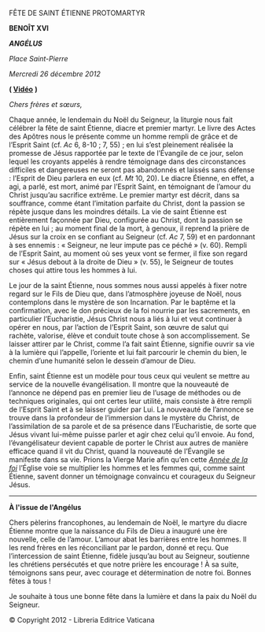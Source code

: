 FÊTE DE SAINT ÉTIENNE PROTOMARTYR

**BENOÎT XVI**

***ANGÉLUS***

*Place Saint-Pierre*

*Mercredi 26 décembre 2012*

**( [Vidéo](http://player.rv.va/vaticanplayer.asp?language=it&tic=VA_IADQQRUU)** **)**

*Chers frères et sœurs,*

Chaque année, le lendemain du Noël du Seigneur, la liturgie nous fait célébrer la fête de saint Étienne, diacre et premier martyr. Le livre des Actes des Apôtres nous le présente comme un homme rempli de grâce et de l’Esprit Saint (cf. *Ac* 6, 8-10 ; 7, 55) ; en lui s’est pleinement réalisée la promesse de Jésus rapportée par le texte de l’Évangile de ce jour, selon lequel les croyants appelés à rendre témoignage dans des circonstances difficiles et dangereuses ne seront pas abandonnés et laissés sans défense : l’Esprit de Dieu parlera en eux (cf. *Mt* 10, 20). Le diacre Étienne, en effet, a agi, a parlé, est mort, animé par l’Esprit Saint, en témoignant de l’amour du Christ jusqu’au sacrifice extrême. Le premier martyr est décrit, dans sa souffrance, comme étant l’imitation parfaite du Christ, dont la passion se répète jusque dans les moindres détails. La vie de saint Étienne est entièrement façonnée par Dieu, configurée au Christ, dont la passion se répète en lui ; au moment final de la mort, à genoux, il reprend la prière de Jésus sur la croix en se confiant au Seigneur (cf. *Ac* 7, 59) et en pardonnant à ses ennemis : « Seigneur, ne leur impute pas ce péché » (v. 60). Rempli de l’Esprit Saint, au moment où ses yeux vont se fermer, il fixe son regard sur « Jésus debout à la droite de Dieu » (v. 55), le Seigneur de toutes choses qui attire tous les hommes à lui.

Le jour de la saint Étienne, nous sommes nous aussi appelés à fixer notre regard sur le Fils de Dieu que, dans l’atmosphère joyeuse de Noël, nous contemplons dans le mystère de son Incarnation. Par le baptême et la confirmation, avec le don précieux de la foi nourrie par les sacrements, en particulier l’Eucharistie, Jésus Christ nous a liés à lui et veut continuer à opérer en nous, par l’action de l’Esprit Saint, son œuvre de salut qui rachète, valorise, élève et conduit toute chose à son accomplissement. Se laisser attirer par le Christ, comme l’a fait saint Étienne, signifie ouvrir sa vie à la lumière qui l’appelle, l’oriente et lui fait parcourir le chemin du bien, le chemin d’une humanité selon le dessein d’amour de Dieu.

Enfin, saint Étienne est un modèle pour tous ceux qui veulent se mettre au service de la nouvelle évangélisation. Il montre que la nouveauté de l’annonce ne dépend pas en premier lieu de l’usage de méthodes ou de techniques originales, qui ont certes leur utilité, mais consiste à être rempli de l’Esprit Saint et à se laisser guider par Lui. La nouveauté de l’annonce se trouve dans la profondeur de l’immersion dans le mystère du Christ, de l’assimilation de sa parole et de sa présence dans l’Eucharistie, de sorte que Jésus vivant lui-même puisse parler et agir chez celui qu’il envoie. Au fond, l’évangélisateur devient capable de porter le Christ aux autres de manière efficace quand il vit du Christ, quand la nouveauté de l’Évangile se manifeste dans sa vie. Prions la Vierge Marie afin qu’en cette *[Année de la foi](http://www.vatican.va/special/annus_fidei/index_fr.htm)* l’Église voie se multiplier les hommes et les femmes qui, comme saint Étienne, savent donner un témoignage convaincu et courageux du Seigneur Jésus.

* * *

**À l'issue de l'Angélus**

Chers pèlerins francophones, au lendemain de Noël, le martyre du diacre Étienne montre que la naissance du Fils de Dieu a inauguré une ère nouvelle, celle de l’amour. L’amour abat les barrières entre les hommes. Il les rend frères en les réconciliant par le pardon, donné et reçu. Que l’intercession de saint Étienne, fidèle jusqu’au bout au Seigneur, soutienne les chrétiens persécutés et que notre prière les encourage ! À sa suite, témoignons sans peur, avec courage et détermination de notre foi. Bonnes fêtes à tous !

Je souhaite à tous une bonne fête dans la lumière et dans la paix du Noël du Seigneur.

© Copyright 2012 - Libreria Editrice Vaticana